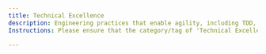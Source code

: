 ```yaml
---
title: Technical Excellence
description: Engineering practices that enable agility, including TDD, CI/CD, modular architecture, and emergent design.
Instructions: Please ensure that the category/tag of 'Technical Excellence' is only applied to content specifically related to engineering practices that enable agility, including TDD, CI/CD, modular architecture, and emergent design.

---
```


